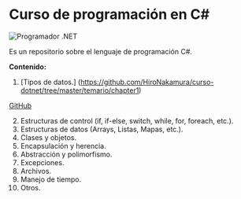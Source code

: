 # Curso de programación en C#


![Programador .NET](https://4.bp.blogspot.com/-IulVTT5Fk4Y/Usrqkn33JoI/AAAAAAAACBo/6FKoG1jUFGgOe3fGF4u6W2JCGCqICT5DQCPcBGAYYCw/s1600/progrNet.png)



Es un repositorio sobre el lenguaje de programación C#.

**Contenido:**

1. [Tipos de datos.] (https://github.com/HiroNakamura/curso-dotnet/tree/master/temario/chapter1)

[GitHub](http://github.com)

2. Estructuras de control (if, if-else, switch, while, for, foreach, etc.).
3. Estructuras de datos (Arrays, Listas, Mapas, etc.).
4. Clases y objetos.
5. Encapsulación y herencia.
6. Abstracción y polimorfismo.
7. Excepciones. 
8. Archivos.
9. Manejo de tiempo.
10. Otros.

